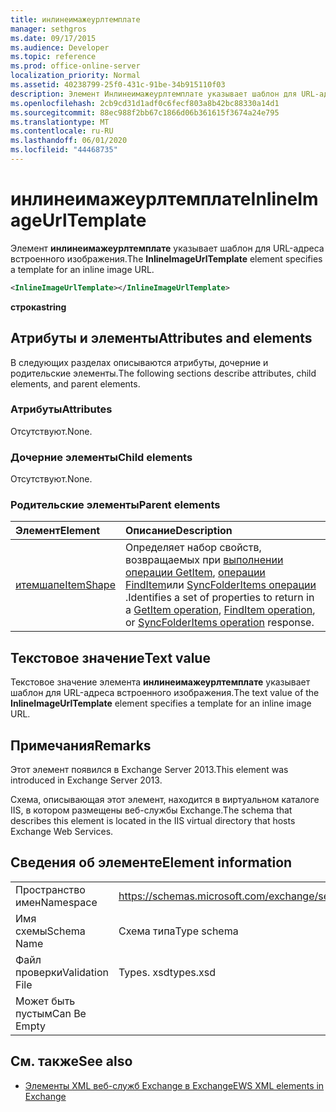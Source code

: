 ```yaml
---
title: инлинеимажеурлтемплате
manager: sethgros
ms.date: 09/17/2015
ms.audience: Developer
ms.topic: reference
ms.prod: office-online-server
localization_priority: Normal
ms.assetid: 40238799-25f0-431c-91be-34b915110f03
description: Элемент Инлинеимажеурлтемплате указывает шаблон для URL-адреса встроенного изображения.
ms.openlocfilehash: 2cb9cd31d1adf0c6fecf803a8b42bc88330a14d1
ms.sourcegitcommit: 88ec988f2bb67c1866d06b361615f3674a24e795
ms.translationtype: MT
ms.contentlocale: ru-RU
ms.lasthandoff: 06/01/2020
ms.locfileid: "44468735"
---
```

# <a name="inlineimageurltemplate"></a><span data-ttu-id="1ac80-103">инлинеимажеурлтемплате</span><span class="sxs-lookup"><span data-stu-id="1ac80-103">InlineImageUrlTemplate</span></span>

<span data-ttu-id="1ac80-104">Элемент **инлинеимажеурлтемплате** указывает шаблон для URL-адреса встроенного изображения.</span><span class="sxs-lookup"><span data-stu-id="1ac80-104">The **InlineImageUrlTemplate** element specifies a template for an inline image URL.</span></span> 
  
```XML
<InlineImageUrlTemplate></InlineImageUrlTemplate>
```

 <span data-ttu-id="1ac80-105">**строка**</span><span class="sxs-lookup"><span data-stu-id="1ac80-105">**string**</span></span>
## <a name="attributes-and-elements"></a><span data-ttu-id="1ac80-106">Атрибуты и элементы</span><span class="sxs-lookup"><span data-stu-id="1ac80-106">Attributes and elements</span></span>

<span data-ttu-id="1ac80-107">В следующих разделах описываются атрибуты, дочерние и родительские элементы.</span><span class="sxs-lookup"><span data-stu-id="1ac80-107">The following sections describe attributes, child elements, and parent elements.</span></span>
  
### <a name="attributes"></a><span data-ttu-id="1ac80-108">Атрибуты</span><span class="sxs-lookup"><span data-stu-id="1ac80-108">Attributes</span></span>

<span data-ttu-id="1ac80-109">Отсутствуют.</span><span class="sxs-lookup"><span data-stu-id="1ac80-109">None.</span></span>
  
### <a name="child-elements"></a><span data-ttu-id="1ac80-110">Дочерние элементы</span><span class="sxs-lookup"><span data-stu-id="1ac80-110">Child elements</span></span>

<span data-ttu-id="1ac80-111">Отсутствуют.</span><span class="sxs-lookup"><span data-stu-id="1ac80-111">None.</span></span>
  
### <a name="parent-elements"></a><span data-ttu-id="1ac80-112">Родительские элементы</span><span class="sxs-lookup"><span data-stu-id="1ac80-112">Parent elements</span></span>

|<span data-ttu-id="1ac80-113">**Элемент**</span><span class="sxs-lookup"><span data-stu-id="1ac80-113">**Element**</span></span>|<span data-ttu-id="1ac80-114">**Описание**</span><span class="sxs-lookup"><span data-stu-id="1ac80-114">**Description**</span></span>|
|:-----|:-----|
|[<span data-ttu-id="1ac80-115">итемшапе</span><span class="sxs-lookup"><span data-stu-id="1ac80-115">ItemShape</span></span>](itemshape.md) <br/> |<span data-ttu-id="1ac80-116">Определяет набор свойств, возвращаемых при [выполнении операции GetItem](getitem-operation.md), [операции FindItem](finditem-operation.md)или [SyncFolderItems операции](syncfolderitems-operation.md) .</span><span class="sxs-lookup"><span data-stu-id="1ac80-116">Identifies a set of properties to return in a [GetItem operation](getitem-operation.md), [FindItem operation](finditem-operation.md), or [SyncFolderItems operation](syncfolderitems-operation.md) response.</span></span>  <br/> |
   
## <a name="text-value"></a><span data-ttu-id="1ac80-117">Текстовое значение</span><span class="sxs-lookup"><span data-stu-id="1ac80-117">Text value</span></span>

<span data-ttu-id="1ac80-118">Текстовое значение элемента **инлинеимажеурлтемплате** указывает шаблон для URL-адреса встроенного изображения.</span><span class="sxs-lookup"><span data-stu-id="1ac80-118">The text value of the **InlineImageUrlTemplate** element specifies a template for an inline image URL.</span></span> 
  
## <a name="remarks"></a><span data-ttu-id="1ac80-119">Примечания</span><span class="sxs-lookup"><span data-stu-id="1ac80-119">Remarks</span></span>

<span data-ttu-id="1ac80-120">Этот элемент появился в Exchange Server 2013.</span><span class="sxs-lookup"><span data-stu-id="1ac80-120">This element was introduced in Exchange Server 2013.</span></span>
  
<span data-ttu-id="1ac80-121">Схема, описывающая этот элемент, находится в виртуальном каталоге IIS, в котором размещены веб-службы Exchange.</span><span class="sxs-lookup"><span data-stu-id="1ac80-121">The schema that describes this element is located in the IIS virtual directory that hosts Exchange Web Services.</span></span>
  
## <a name="element-information"></a><span data-ttu-id="1ac80-122">Сведения об элементе</span><span class="sxs-lookup"><span data-stu-id="1ac80-122">Element information</span></span>

|||
|:-----|:-----|
|<span data-ttu-id="1ac80-123">Пространство имен</span><span class="sxs-lookup"><span data-stu-id="1ac80-123">Namespace</span></span>  <br/> |https://schemas.microsoft.com/exchange/services/2006/types  <br/> |
|<span data-ttu-id="1ac80-124">Имя схемы</span><span class="sxs-lookup"><span data-stu-id="1ac80-124">Schema Name</span></span>  <br/> |<span data-ttu-id="1ac80-125">Схема типа</span><span class="sxs-lookup"><span data-stu-id="1ac80-125">Type schema</span></span>  <br/> |
|<span data-ttu-id="1ac80-126">Файл проверки</span><span class="sxs-lookup"><span data-stu-id="1ac80-126">Validation File</span></span>  <br/> |<span data-ttu-id="1ac80-127">Types. xsd</span><span class="sxs-lookup"><span data-stu-id="1ac80-127">types.xsd</span></span>  <br/> |
|<span data-ttu-id="1ac80-128">Может быть пустым</span><span class="sxs-lookup"><span data-stu-id="1ac80-128">Can Be Empty</span></span>  <br/> ||
   
## <a name="see-also"></a><span data-ttu-id="1ac80-129">См. также</span><span class="sxs-lookup"><span data-stu-id="1ac80-129">See also</span></span>



- [<span data-ttu-id="1ac80-130">Элементы XML веб-служб Exchange в Exchange</span><span class="sxs-lookup"><span data-stu-id="1ac80-130">EWS XML elements in Exchange</span></span>](ews-xml-elements-in-exchange.md)

